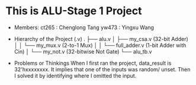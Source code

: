 # This is ALU-Stage 1 Project

* Members:
ct265 : Chenglong Tang
yw473 : Yingxu Wang

* Hierarchy of the Project (.v)
.
├── alu.v
│   ├── my_csa.v (32-bit Adder)
│   │   └── my_mux.v (2-to-1 Mux)
│   │   └── full_adder.v (1-bit Adder with Cin)
│   └── my_not.v (32-bitwise Not Gate)
└── alu_tb.v

* Problems or Thinkings
When I first ran the project, data_result is 32'hxxxxxxxx. It implies that one of the inputs was random/ unset.
Then I solved it by identifying where I omitted the input.